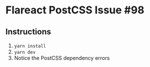 # Flareact PostCSS Issue #98

## Instructions

1. `yarn install`
2. `yarn dev`
3. Notice the PostCSS dependency errors
